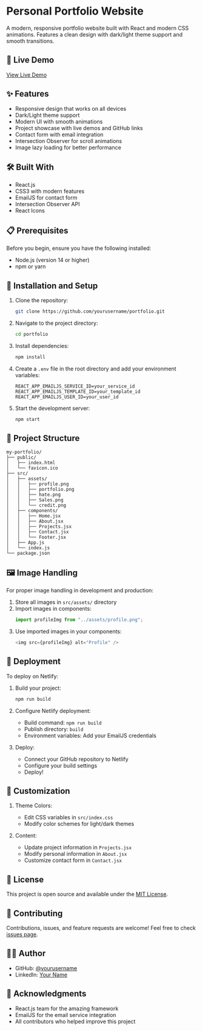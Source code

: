 # Personal Portfolio Website

A modern, responsive portfolio website built with React and modern CSS animations. Features a clean design with dark/light theme support and smooth transitions.

## 🚀 Live Demo

[View Live Demo](https://your-portfolio-url.netlify.app)

## ✨ Features

- Responsive design that works on all devices
- Dark/Light theme support
- Modern UI with smooth animations
- Project showcase with live demos and GitHub links
- Contact form with email integration
- Intersection Observer for scroll animations
- Image lazy loading for better performance

## 🛠️ Built With

- React.js
- CSS3 with modern features
- EmailJS for contact form
- Intersection Observer API
- React Icons

## 📋 Prerequisites

Before you begin, ensure you have the following installed:
- Node.js (version 14 or higher)
- npm or yarn

## 🔧 Installation and Setup

1. Clone the repository:
   ```bash
   git clone https://github.com/yourusername/portfolio.git
   ```

2. Navigate to the project directory:
   ```bash
   cd portfolio
   ```

3. Install dependencies:
   ```bash
   npm install
   ```

4. Create a `.env` file in the root directory and add your environment variables:
   ```env
   REACT_APP_EMAILJS_SERVICE_ID=your_service_id
   REACT_APP_EMAILJS_TEMPLATE_ID=your_template_id
   REACT_APP_EMAILJS_USER_ID=your_user_id
   ```

5. Start the development server:
   ```bash
   npm start
   ```

## 📁 Project Structure

```
my-portfolio/
├── public/
│   ├── index.html
│   └── favicon.ico
├── src/
│   ├── assets/
│   │   ├── profile.png
│   │   ├── portfolio.png
│   │   ├── hate.png
│   │   ├── Sales.png
│   │   └── credit.png
│   ├── components/
│   │   ├── Home.jsx
│   │   ├── About.jsx
│   │   ├── Projects.jsx
│   │   ├── Contact.jsx
│   │   └── Footer.jsx
│   ├── App.js
│   └── index.js
└── package.json
```

## 🖼️ Image Handling

For proper image handling in development and production:

1. Store all images in `src/assets/` directory
2. Import images in components:
   ```javascript
   import profileImg from "../assets/profile.png";
   ```
3. Use imported images in your components:
   ```javascript
   <img src={profileImg} alt="Profile" />
   ```

## 🚀 Deployment

To deploy on Netlify:

1. Build your project:
   ```bash
   npm run build
   ```

2. Configure Netlify deployment:
   - Build command: `npm run build`
   - Publish directory: `build`
   - Environment variables: Add your EmailJS credentials

3. Deploy:
   - Connect your GitHub repository to Netlify
   - Configure your build settings
   - Deploy!

## 🎨 Customization

1. Theme Colors:
   - Edit CSS variables in `src/index.css`
   - Modify color schemes for light/dark themes

2. Content:
   - Update project information in `Projects.jsx`
   - Modify personal information in `About.jsx`
   - Customize contact form in `Contact.jsx`

## 📝 License

This project is open source and available under the [MIT License](LICENSE).

## 🤝 Contributing

Contributions, issues, and feature requests are welcome! Feel free to check [issues page](https://github.com/yourusername/portfolio/issues).

## 👨‍💻 Author

- GitHub: [@yourusername](https://github.com/yourusername)
- LinkedIn: [Your Name](https://linkedin.com/in/yourprofile)

## 🙏 Acknowledgments

- React.js team for the amazing framework
- EmailJS for the email service integration
- All contributors who helped improve this project
